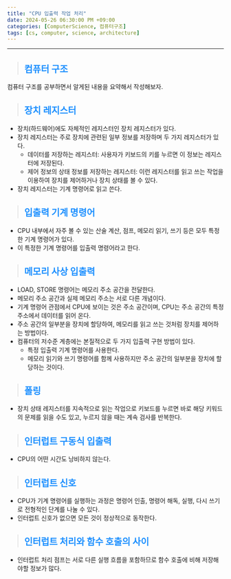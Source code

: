 ```yaml
---
title: "CPU 입출력 작업 처리"
date: 2024-05-26 06:30:00 PM +09:00
categories: [ComputerScience, 컴퓨터구조]
tags: [cs, computer, science, architecture]
---
```

***

>## <span style='color:#1E90FF'>컴퓨터 구조</span>
컴퓨터 구조를 공부하면서 알게된 내용을 요약해서 작성해보자. <br>

>## <span style='color:#1E90FF'>장치 레지스터</span>
- 장치(하드웨어)에도 자체적인 레지스터인 장치 레지스터가 있다. <br>
- 장치 레지스터는 주로 장치에 관련된 일부 정보를 저장하며 두 가지 레지스터가 있다.
    - 데이터를 저장하는 레지스터: 사용자가 키보드의 키를 누르면 이 정보는 레지스터에 저장된다.
    - 제어 정보의 상태 정보를 저장하는 레지스터: 이런 레지스터를 읽고 쓰는 작업을 이용하여 장치를 제어하거나 장치 상태를 볼 수 있다. <br>
- 장치 레지스터는 기계 명령어로 읽고 쓴다. <br>

>## <span style='color:#1E90FF'>입출력 기계 명령어</span>
- CPU 내부에서 자주 볼 수 있는 산술 계산, 점프, 메모리 읽기, 쓰기 등은 모두 특정한 기계 명령어가 있다. <br>
- 이 특정한 기계 명령어를 입출력 명령어라고 한다. <br>

>## <span style='color:#1E90FF'>메모리 사상 입출력</span>
- LOAD, STORE 명령어는 메모리 주소 공간을 전달한다. <br>
- 메모리 주소 공간과 실제 메모리 주소는 서로 다른 개념이다. <br>
- 기계 명령어 관점에서 CPU에 보이는 것은 주소 공간이며, CPU는 주소 공간의 특정 주소에서 데이터를 읽어 온다. <br>
- 주소 공간의 일부분을 장치에 할당하여, 메모리를 읽고 쓰는 것처럼 장치를 제어하는 방법이다. <br>
- 컴퓨터의 저수준 계층에는 본질적으로 두 가지 입출력 구현 방법이 있다.
    - 특정 입출력 기계 명령어를 사용한다.
    - 메모리 읽기와 쓰기 명령어를 함께 사용하지만 주소 공간의 일부분을 장치에 할당하는 것이다. <br>

>## <span style='color:#1E90FF'>폴링</span>
- 장치 상태 레지스터를 지속적으로 읽는 작업으로 키보드를 누르면 바로 해당 키워드의 문제를 읽을 수도 있고, 누르지 않을 때는 계속 검사를 반복한다. <br>

>## <span style='color:#1E90FF'>인터럽트 구동식 입출력</span>
- CPU의 어떤 시간도 낭비하지 않는다. <br>

>## <span style='color:#1E90FF'>인터럽트 신호</span>
- CPU가 기계 명령어를 실행하는 과정은 명령어 인출, 명령어 해독, 실행, 다시 쓰기로 전형적인 단계를 나눌 수 있다. <br>
- 인터럽트 신호가 없으면 모든 것이 정상적으로 동작한다. <br>

>## <span style='color:#1E90FF'>인터럽트 처리와 함수 호출의 사이</span>
- 인터럽트 처리 점프는 서로 다른 실행 흐름을 포함하므로 함수 호출에 비해 저장해야할 정보가 많다. <br>